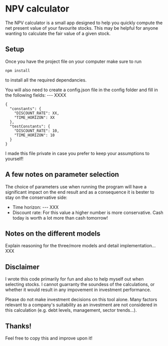 # NPV calculator

The NPV calculator is a small app designed to help you quickly compute the net present value of your favourite stocks. This may be helpful for anyone wanting to calculate the fair value of a given stock.

## Setup
Once you have the project file on your computer make sure to run
```
npm install
```
to install all the required dependancies.

You will also need to create a config.json file in the config folder and fill in the following fields: --- XXXX
```
{
  "constants": {
    "DISCOUNT_RATE": XX,
    "TIME_HORIZON": XX
  },
  "testConstants": {
    "DISCOUNT_RATE": 10,
    "TIME_HORIZON": 10
  }
}
```
I made this file private in case you prefer to keep your assumptions to yourself!

## A few notes on parameter selection
The choice of parameters use when running the program will have a significant impact on the end result and as a consequence it is bester to stay on the conservative side:
* Time horizon: --- XXX
* Discount rate: For this value a higher number is more conservative. Cash today is worth a lot more than cash tomorrow!

## Notes on the different models
Explain reasoning for the three/more models and detail implementation... XXX

## Disclaimer
I wrote this code primarily for fun and also to help myself out when selecting stocks. I cannot guarranty the soundess of the calculations, or whether it would result in any impovement in investment performance.

Please do not make investment decisions on this tool alone. Many factors relevant to a company's suitability as an investment are not considered in this calculation (e.g. debt levels, management, sector trends...).

## Thanks!
Feel free to copy this and improve upon it!
